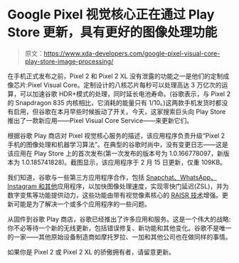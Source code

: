 # Google Pixel 视觉核心正在通过 Play Store 更新，具有更好的图像处理功能

> 原文：<https://www.xda-developers.com/google-pixel-visual-core-play-store-image-processing/>

在手机正式发布之前，Pixel 2 和 Pixel 2 XL 没有泄露的功能之一是他们的定制成像芯片:Pixel Visual Core。定制设计的八核芯片每秒可以处理高达 3 万亿次的运算，可以加速谷歌 HDR+模式的处理，同时延长电池寿命。(谷歌表示，与 Pixel 2 的 Snapdragon 835 内核相比，它消耗的能量只有 1/10。)这两款手机发货时都没有启用，但谷歌在本月早些时候扳动了开关。今天，这家搜索巨头向 Play Store 推出了一款新应用——Pixel Visual Core Service——来更新它们。

根据谷歌 Play 商店对 Pixel 视觉核心服务的描述，该应用程序负责升级“Pixel 2 手机的图像处理和机器学习算法”。在典型的谷歌时尚中，没有变更日志——这是该应用在 Play Store 上的首次发布(第一次发布的版本号为 1.0.166778097，新版本为 1.0.185741828)。截图显示，该应用程序于 2 月 15 日更新，仅重 109KB。

我们知道，谷歌与一些第三方应用程序合作，包括 [Snapchat、WhatsApp、Instagram 和其他](https://www.xda-developers.com/google-pixel-visual-core-instagram-snapchat-whatsapp/)应用程序，以加快图像处理速度，实现零快门延迟(ZSL)，并为数字变焦等功能提供动力，这些功能由带有视觉像素核心的 [RAISR 技术](https://research.googleblog.com/2016/11/enhance-raisr-sharp-images-with-machine.html)增强。更新可能是为了解决一个或多个应用程序的一些问题。

从固件到谷歌 Play 商店，谷歌已经推出了许多应用和服务。这是一个伟大的战略:你不必等待一个新的无线更新，包括错误修复、新功能和其他变化。谷歌不是唯一的一家——其他原始设备制造商如摩托罗拉、一加和其他公司也在做同样的事情。

如果你是 Pixel 2 或 Pixel 2 XL 的骄傲拥有者，请留意更新。